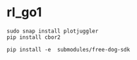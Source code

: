 # rl_go1

```
sudo snap install plotjuggler
pip install cbor2

pip install -e  submodules/free-dog-sdk
```
